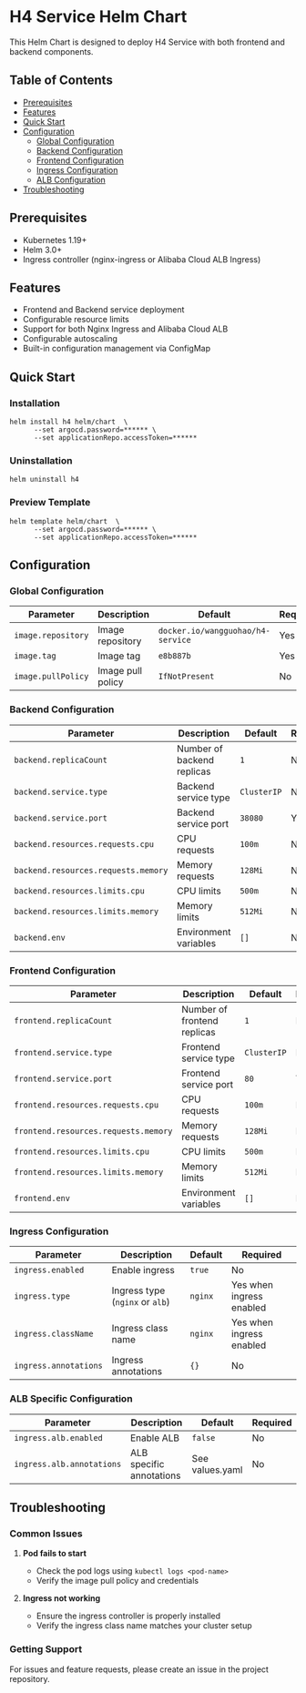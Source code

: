 # H4 Service Helm Chart

This Helm Chart is designed to deploy H4 Service with both frontend and backend components.

## Table of Contents
- [Prerequisites](#prerequisites)
- [Features](#features)
- [Quick Start](#quick-start)
- [Configuration](#configuration)
  - [Global Configuration](#global-configuration)
  - [Backend Configuration](#backend-configuration)
  - [Frontend Configuration](#frontend-configuration)
  - [Ingress Configuration](#ingress-configuration)
  - [ALB Configuration](#alb-specific-configuration)
- [Troubleshooting](#troubleshooting)

## Prerequisites

- Kubernetes 1.19+
- Helm 3.0+
- Ingress controller (nginx-ingress or Alibaba Cloud ALB Ingress)

## Features

- Frontend and Backend service deployment
- Configurable resource limits
- Support for both Nginx Ingress and Alibaba Cloud ALB
- Configurable autoscaling
- Built-in configuration management via ConfigMap

## Quick Start

### Installation

```shell
helm install h4 helm/chart  \
      --set argocd.password=****** \
      --set applicationRepo.accessToken=******
```

### Uninstallation

```shell
helm uninstall h4
```

### Preview Template

```shell
helm template helm/chart  \
      --set argocd.password=****** \
      --set applicationRepo.accessToken=******
```

## Configuration

### Global Configuration

| Parameter | Description | Default | Required |
|-----------|-------------|---------|----------|
| `image.repository` | Image repository | `docker.io/wangguohao/h4-service` | Yes |
| `image.tag` | Image tag | `e8b887b` | Yes |
| `image.pullPolicy` | Image pull policy | `IfNotPresent` | No |

### Backend Configuration

| Parameter | Description | Default | Required |
|-----------|-------------|---------|----------|
| `backend.replicaCount` | Number of backend replicas | `1` | No |
| `backend.service.type` | Backend service type | `ClusterIP` | No |
| `backend.service.port` | Backend service port | `38080` | Yes |
| `backend.resources.requests.cpu` | CPU requests | `100m` | No |
| `backend.resources.requests.memory` | Memory requests | `128Mi` | No |
| `backend.resources.limits.cpu` | CPU limits | `500m` | No |
| `backend.resources.limits.memory` | Memory limits | `512Mi` | No |
| `backend.env` | Environment variables | `[]` | No |

### Frontend Configuration

| Parameter | Description | Default | Required |
|-----------|-------------|---------|----------|
| `frontend.replicaCount` | Number of frontend replicas | `1` | No |
| `frontend.service.type` | Frontend service type | `ClusterIP` | No |
| `frontend.service.port` | Frontend service port | `80` | Yes |
| `frontend.resources.requests.cpu` | CPU requests | `100m` | No |
| `frontend.resources.requests.memory` | Memory requests | `128Mi` | No |
| `frontend.resources.limits.cpu` | CPU limits | `500m` | No |
| `frontend.resources.limits.memory` | Memory limits | `512Mi` | No |
| `frontend.env` | Environment variables | `[]` | No |

### Ingress Configuration

| Parameter | Description | Default | Required |
|-----------|-------------|---------|----------|
| `ingress.enabled` | Enable ingress | `true` | No |
| `ingress.type` | Ingress type (`nginx` or `alb`) | `nginx` | Yes when ingress enabled |
| `ingress.className` | Ingress class name | `nginx` | Yes when ingress enabled |
| `ingress.annotations` | Ingress annotations | `{}` | No |

### ALB Specific Configuration

| Parameter | Description | Default | Required |
|-----------|-------------|---------|----------|
| `ingress.alb.enabled` | Enable ALB | `false` | No |
| `ingress.alb.annotations` | ALB specific annotations | See values.yaml | No |

## Troubleshooting

### Common Issues

1. **Pod fails to start**
   - Check the pod logs using `kubectl logs <pod-name>`
   - Verify the image pull policy and credentials

2. **Ingress not working**
   - Ensure the ingress controller is properly installed
   - Verify the ingress class name matches your cluster setup

### Getting Support

For issues and feature requests, please create an issue in the project repository.
